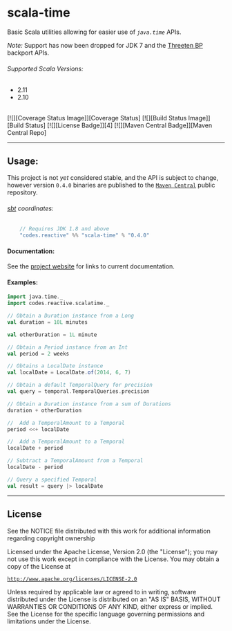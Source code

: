 scala-time
==========

Basic Scala utilities allowing for easier use of *`java.time`* APIs.

*Note:* Support has now been dropped for JDK 7 and the [Threeten BP][12] backport APIs.

###### Supported Scala Versions:
- 2.11
- 2.10

<br>
[![][Coverage Status Image]][Coverage Status]
[![][Build Status Image]][Build Status]
[![][License Badge]][4]
[![][Maven Central Badge]][Maven Central Repo]

__________________________________

Usage:
-----
This project is not *yet* considered stable, and the API is subject to change, however version `0.4.0` binaries are
published to the [`Maven Central`][Maven Central Repo] public repository.

###### [sbt][6] coordinates:

```scala
    // Requires JDK 1.8 and above
    "codes.reactive" %% "scala-time" % "0.4.0"
```

#### Documentation:
See the [project website][9] for links to current documentation.

#### Examples:
```scala
import java.time._
import codes.reactive.scalatime._

// Obtain a Duration instance from a Long
val duration = 10L minutes

val otherDuration = 1L minute

// Obtain a Period instance from an Int
val period = 2 weeks

// Obtains a LocalDate instance
val localDate = LocalDate.of(2014, 6, 7)

// Obtain a default TemporalQuery for precision
val query = temporal.TemporalQueries.precision

// Obtain a Duration instance from a sum of Durations
duration + otherDuration

//  Add a TemporalAmount to a Temporal
period <<+ localDate

//  Add a TemporalAmount to a Temporal
localDate + period

// Subtract a TemporalAmount from a Temporal
localDate - period

// Query a specified Temporal
val result = query |> localDate
```


__________________________________


License
-------
See the NOTICE file distributed with this work for additional
information regarding copyright ownership

Licensed under the Apache License, Version 2.0 (the "License");
you may not use this work except in compliance with the License.
You may obtain a copy of the License at

 [`http://www.apache.org/licenses/LICENSE-2.0`][4]

Unless required by applicable law or agreed to in writing, software
distributed under the License is distributed on an "AS IS" BASIS,
WITHOUT WARRANTIES OR CONDITIONS OF ANY KIND, either express or implied.
See the License for the specific language governing permissions and
limitations under the License.


[1]: http://www.oracle.com/technetwork/java/javase/overview/java8-2100321.html
[2]: http://docs.oracle.com/javase/8/docs/api/java/time/package-summary.html
[3]: https://reactive.codes/ci/app/rest/builds/buildType(id:ScalaTime_IntegrationTest),branch:master/statusIcon
[4]: http://www.apache.org/licenses/LICENSE-2.0
[5]: https://oss.sonatype.org/content/repositories/snapshots
[6]: http://scala-sbt.org
[7]: https://reactive.codes/ci/viewLog.html?buildTypeId=ScalaTime_IntegrationTest&buildId=lastFinished&buildBranch=master
[8]: https://reactive.codes/issues/issues?q=project%3A+%7BScala+Time%7D
[9]: http://oss.reactive.codes/scala-time
[11]: https://reactive.codes/ci/project.html?projectId=ScalaTime&tab=projectOverview
[12]: http://www.threeten.org
[13]: http://www.threeten.org/threetenbp/apidocs
[Build Status]:https://travis-ci.org/reactivecodes/scala-time
[Build Status Image]:https://travis-ci.org/reactivecodes/scala-time.svg?branch=master
[Coverage Status]:https://coveralls.io/r/reactivecodes/scala-time?branch=master
[Coverage Status Image]:https://coveralls.io/repos/github/reactivecodes/scala-time/badge.svg?branch=master
[License Badge]:https://img.shields.io/badge/License-Apache%202-brightgreen.svg
[Maven Central Badge]: https://maven-badges.herokuapp.com/maven-central/codes.reactive/scala-time_2.11/badge.svg
[Maven Central Repo]: https://repo1.maven.org/maven2/codes/reactive/scala-time_2.11/
